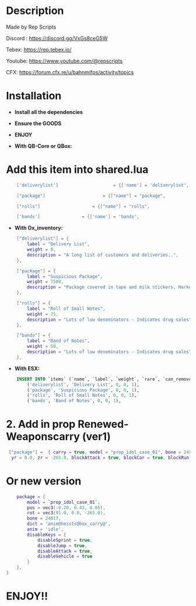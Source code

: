 # Description
Made by Rep Scripts 

Discord : https://discord.gg/VxGs8ceG5W

Tebex: https://rep.tebex.io/

Youtube: https://www.youtube.com/@repscripts

CFX: https://forum.cfx.re/u/bahnmifps/activity/topics

# Installation

* **Install all the dependencies**
* **Ensure the GOODS**
* **ENJOY**

* **With QB-Core or QBox:**
# Add this item into shared.lua

```lua
    ['deliverylist'] 			 	 	 = {['name'] = 'deliverylist', 				['label'] = 'Delivery List', 				['weight'] = 0, 		['type'] = 'item', 		['image'] = 'deliverylist.png', 			['unique'] = false, 	['useable'] = false, 	['shouldClose'] = true,   ['combinable'] = nil,   ['description'] = 'A long list of customers and deliveries..'},

    ["package"] 					 = {["name"] = "package", 			 	["label"] = "Suspicious Package", 		        ["weight"] = 7500, 		["type"] = "item", 		["image"] = "package.png", 				["unique"] = true, 		["useable"] = false, 	["shouldClose"] = false,   ["combinable"] = nil,   ["description"] = "Package covered in tape and milk stickers. Marked for Police Seizure."},

    ["rolls"] 					 = {["name"] = "rolls", 			 	["label"] = "Roll of Small Notes", 		        ["weight"] = 25, 		["type"] = "item", 		["image"] = "cashroll.png", 				["unique"] = false, 		["useable"] = false, 	["shouldClose"] = false,   ["combinable"] = nil,   ["description"] = "Lots of low denominators - Indicates drug sales."},

    ['bands'] 				 = {['name'] = 'bands', 			  	  	['label'] = 'Band of Notes', 			['weight'] = 50, 		['type'] = 'item', 		['image'] = 'bands.png', 			['unique'] = false, 		['useable'] = false, 	['shouldClose'] = false,	   ['combinable'] = nil,   ['description'] = 'Lots of low denominators - Indicates drug sales.'},
```

* **With Ox_inventory:**

```lua
    ["deliverylist"] = {
        label = "Delivery List",
        weight = 0,
        description = "A long list of customers and deliveries..",
    },

    ["package"] = {
        label = "Suspicious Package",
        weight = 7500,
        description = "Package covered in tape and milk stickers. Marked for Police Seizure",
    },

    ["rolls"] = {
        label = "Roll of Small Notes",
        weight = 25,
        description = "Lots of low denominators - Indicates drug sales",
    },

    ["bands"] = {
        label = "Band of Notes",
        weight = 50,
        description = "Lots of low denominators - Indicates drug sales",
    },

```

* **With ESX:**
```sql
    INSERT INTO `items` (`name`, `label`, `weight`, `rare`, `can_remove`) VALUES
        ('deliverylist', 'Delivery List', 0, 0, 1),
        ('package', 'Suspicious Package', 8, 0, 1),
        ('rolls', 'Roll of Small Notes', 0, 0, 1),
        ('bands', 'Band of Notes', 0, 0, 1),
```

# 2. Add in prop Renewed-Weaponscarry (ver1)
```lua
 ["package"] =  { carry = true, model = "prop_idol_case_01", bone = 24817, x = -0.20, y = 0.43, z = 0.05, xr = 91.0,
  yr = 0.0, zr = -265.0, blockAttack = true, blockCar = true, blockRun = true },
```
# Or new version
```lua
    package = {
        model = `prop_idol_case_01`,
        pos = vec3(-0.20, 0.43, 0.05),
        rot = vec3(91.0, 0.0, -265.0),
        bone = 24817,
        dict = 'anim@heists@box_carry@',
        anim = 'idle',
        disableKeys = {
            disableSprint = true,
            disableJump = true,
            disableAttack = true,
            disableVehicle = true
        }
    },
}
```
# ENJOY!!
